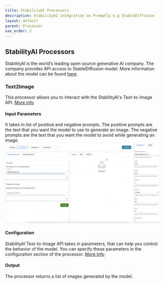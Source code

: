 ```yaml
---
title: StabilityAI Processors
description: StabilityAI integration on Promptly e.g StableDiffusion
layout: default
parent: Processor
nav_order: 2
---
```


## StabilityAI Processors

StabilityAI is the world’s leading open source generative AI company. The company provides API access to StableDiffusion model. More information about the model can be found [here](https://platform.stability.ai/rest-api#tag/v1engines/operation/listEngines).

### Text2Image
This processor allows you to interact with the StabilityAI's Text-to-Image API. [More info](https://platform.stability.ai/rest-api#tag/v1generation/operation/textToImage)

#### Input Parameters
It takes in list of positive and negative prompts. The positive prompts are the text that you want the model to use to generate an image. The negative prompts are the text that you want the model to avoid while generating an image.
![Text2Image Playground](../assets/images/stability_ai_text2image.gif)

#### Configuration
StabilityAI Text-to-Image API takes in parameters, that can help you control the behavior of the model. You can specify these parameters in the configuration section of the processor. [More Info](https://platform.stability.ai/rest-api#tag/v1generation/operation/textToImage)

#### Output
The processor returns a list of images generated by the model.
